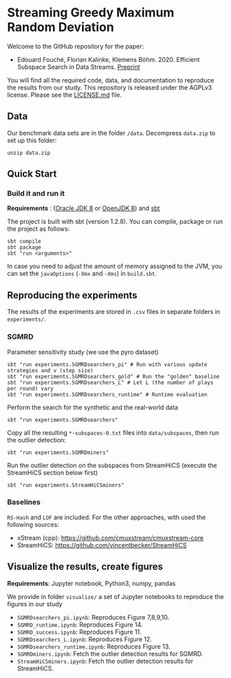 # Streaming Greedy Maximum Random Deviation

Welcome to the GitHub repository for the paper:

- Edouard Fouché, Florian Kalinke, Klemens Böhm. 2020. Efficient Subspace Search in Data Streams. [Preprint](https://arxiv.org/abs/2011.06959) 

You will find all the required code, data, and documentation to reproduce the results from our study. This repository is released under the AGPLv3 license. Please see the [LICENSE.md](LICENSE.md) file. 

## Data

Our benchmark data sets are in the folder `/data`. Decompress `data.zip` to set up this folder:

```
unzip data.zip
```

## Quick Start

### Build it and run it 

**Requirements** : ([Oracle JDK 8](https://www.oracle.com/technetwork/java/javase/downloads/jdk8-downloads-2133151.html)
or [OpenJDK 8](http://openjdk.java.net/install/)) and [sbt](https://www.scala-sbt.org/1.0/docs/Setup.html)

The project is built with sbt (version 1.2.8). You can compile, package or run the project as follows:

```
sbt compile
sbt package 
sbt "run <arguments>"
```

In case you need to adjust the amount of memory assigned to the JVM, you can set the `javaOptions` (`-Xmx` and `-Xms`) in `build.sbt`.

## Reproducing the experiments

The results of the experiments are stored in `.csv` files in separate folders in `experiments/`.

### SGMRD

Parameter sensitivity study (we use the pyro dataset)

```
sbt "run experiments.SGMRDsearchers_pi" # Run with various update strategies and v (step size)
sbt "run experiments.SGMRDsearchers_gold" # Run the "golden" baseline
sbt "run experiments.SGMRDsearchers_L" # Let L (the number of plays per round) vary
sbt "run experiments.SGMRDsearchers_runtime" # Runtime evaluation
```

Perform the search for the synthetic and the real-world data

```
sbt "run experiments.SGMRDsearchers"
```

Copy all the resulting `*-subspaces-0.txt` files into `data/subspaces`, then run the outlier detection:

```
sbt "run experiments.SGMRDminers"
```

Run the outlier detection on the subspaces from StreamHiCS (execute the StreamHiCS section below first)

```
sbt "run experiments.StreamHiCSminers"
```

### Baselines

`RS-Hash` and `LOF` are included. For the other approaches, with used the following sources: 

- xStream (cpp): https://github.com/cmuxstream/cmuxstream-core 
- StreamHiCS: https://github.com/vincentbecker/StreamHiCS

## Visualize the results, create figures

**Requirements**: Jupyter notebook, Python3, numpy, pandas

We provide in folder `visualize/` a set of Jupyter notebooks to reproduce the figures in our study

- `SGMRDsearchers_pi.ipynb`: Reproduces Figure 7,8,9,10. 
- `SGMRD_runtime.ipynb`: Reproduces Figure 14. 
- `SGMRD_success.ipynb`: Reproduces Figure 11. 
- `SGMRDsearchers_L.ipynb`: Reproduces Figure 12.
- `SGMRDsearchers_runtime.ipynb`: Reproduces Figure 13.
- `SGMRDminers.ipynb`: Fetch the outlier detection results for SGMRD. 
- `StreamHiCSminers.ipynb`: Fetch the outlier detection results for StreamHiCS. 

